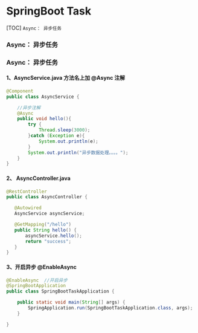 # SpringBoot   Task

[TOC]
``Async： 异步任务``
### Async： 异步任务

### Async： 异步任务
#### 1、AsyncService.java 方法名上加 @Async 注解
```java
@Component
public class AsyncService {

    //异步注解
    @Async
    public void hello(){
        try {
            Thread.sleep(3000);
        }catch (Exception e){
            System.out.println(e);
        }
        System.out.println("异步数据处理。。。。");
    }
}
```
#### 2、 AsyncController.java
```java
@RestController
public class AsyncController {

   @Autowired
   AsyncService asyncService;

   @GetMapping("/hello")
   public String hello() {
       asyncService.hello();
       return "success";
   }
}
```

#### 3、开启异步 @EnableAsync
```java
@EnableAsync  //开启异步
@SpringBootApplication
public class SpringBootTaskApplication {

    public static void main(String[] args) {
        SpringApplication.run(SpringBootTaskApplication.class, args);
    }

}
```
